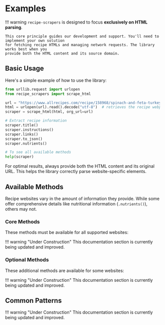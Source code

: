 # Examples

!!! warning
    `recipe-scrapers` is designed to focus **exclusively on HTML parsing**.

    This core principle guides our development and support. You'll need to implement your own solution
    for fetching recipe HTMLs and managing network requests. The library works best when you
    provide both the HTML content and its source domain.


## Basic Usage

Here's a simple example of how to use the library:

```python title="Basic Usage Example" linenums="1"
from urllib.request import urlopen
from recipe_scrapers import scrape_html

url = "https://www.allrecipes.com/recipe/158968/spinach-and-feta-turkey-burgers/"
html = urlopen(url).read().decode("utf-8")  # retrieves the recipe webpage HTML
scraper = scrape_html(html, org_url=url)

# Extract recipe information
scraper.title()
scraper.instructions()
scraper.links()
scraper.to_json()
scraper.nutrients()

# To see all available methods
help(scraper)
```

For optimal results, always provide both the HTML content and its original URL.
This helps the library correctly parse website-specific elements.

## Available Methods

Recipe websites vary in the amount of information they provide. While some offer
comprehensive details like nutritional information (`.nutrients()`), others may
not.

### Core Methods

These methods must be available for all supported websites:

!!! warning "Under Construction"
    This documentation section is currently being updated and improved.


### Optional Methods

These additional methods are available for some websites:

!!! warning "Under Construction"
    This documentation section is currently being updated and improved.


## Common Patterns

!!! warning "Under Construction"
    This documentation section is currently being updated and improved.
